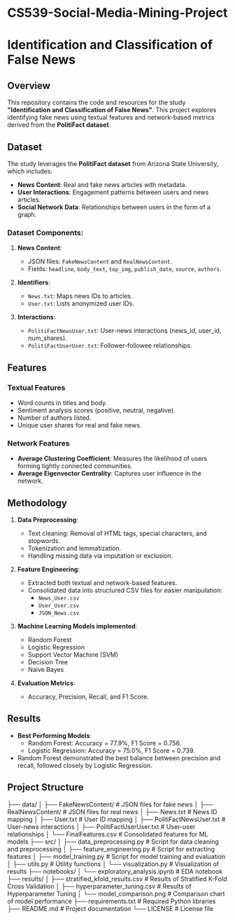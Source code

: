 # CS539-Social-Media-Mining-Project
# Identification and Classification of False News

## Overview
This repository contains the code and resources for the study **"Identification and Classification of False News"**. This project explores identifying fake news using textual features and network-based metrics derived from the **PolitiFact dataset**.

## Dataset
The study leverages the **PolitiFact dataset** from Arizona State University, which includes:
- **News Content**: Real and fake news articles with metadata.
- **User Interactions**: Engagement patterns between users and news articles.
- **Social Network Data**: Relationships between users in the form of a graph.

### Dataset Components:
1. **News Content**:
   - JSON files: `FakeNewsContent` and `RealNewsContent`.
   - Fields: `headline`, `body_text`, `top_img`, `publish_date`, `source`, `authors`.

2. **Identifiers**:
   - `News.txt`: Maps news IDs to articles.
   - `User.txt`: Lists anonymized user IDs.

3. **Interactions**:
   - `PolitiFactNewsUser.txt`: User-news interactions (news_id, user_id, num_shares).
   - `PolitiFactUserUser.txt`: Follower-followee relationships.

## Features
### Textual Features
- Word counts in titles and body.
- Sentiment analysis scores (positive, neutral, negative).
- Number of authors listed.
- Unique user shares for real and fake news.

### Network Features
- **Average Clustering Coefficient**: Measures the likelihood of users forming tightly connected communities.
- **Average Eigenvector Centrality**: Captures user influence in the network.

## Methodology
1. **Data Preprocessing**:
   - Text cleaning: Removal of HTML tags, special characters, and stopwords.
   - Tokenization and lemmatization.
   - Handling missing data via imputation or exclusion.

2. **Feature Engineering**:
   - Extracted both textual and network-based features.
   - Consolidated data into structured CSV files for easier manipulation:
     - `News_User.csv`
     - `User_User.csv`
     - `JSON_News.csv`

3. **Machine Learning Models implemented**:
   - Random Forest
   - Logistic Regression
   - Support Vector Machine (SVM)
   - Decision Tree
   - Naive Bayes

4. **Evaluation Metrics**:
   - Accuracy, Precision, Recall, and F1 Score.

## Results
- **Best Performing Models**:
  - Random Forest: Accuracy = 77.9%, F1 Score = 0.756.
  - Logistic Regression: Accuracy = 75.0%, F1 Score = 0.739.
- Random Forest demonstrated the best balance between precision and recall, followed closely by Logistic Regression.

## Project Structure
├── data/
│   ├── FakeNewsContent/          # JSON files for fake news
│   ├── RealNewsContent/          # JSON files for real news
│   ├── News.txt                  # News ID mapping
│   ├── User.txt                  # User ID mapping
│   ├── PolitiFactNewsUser.txt    # User-news interactions
│   ├── PolitiFactUserUser.txt    # User-user relationships
│   └── FinalFeatures.csv         # Consolidated features for ML models
├── src/
│   ├── data_preprocessing.py     # Script for data cleaning and preprocessing
│   ├── feature_engineering.py    # Script for extracting features
│   ├── model_training.py         # Script for model training and evaluation
│   ├── utils.py                  # Utility functions
│   └── visualization.py          # Visualization of results
├── notebooks/
│   └── exploratory_analysis.ipynb # EDA notebook
├── results/
│   ├── stratified_kfold_results.csv # Results of Stratified K-Fold Cross Validation
│   ├── hyperparameter_tuning.csv   # Results of Hyperparameter Tuning
│   └── model_comparison.png        # Comparison chart of model performance
├── requirements.txt              # Required Python libraries
├── README.md                     # Project documentation
└── LICENSE                       # License file

